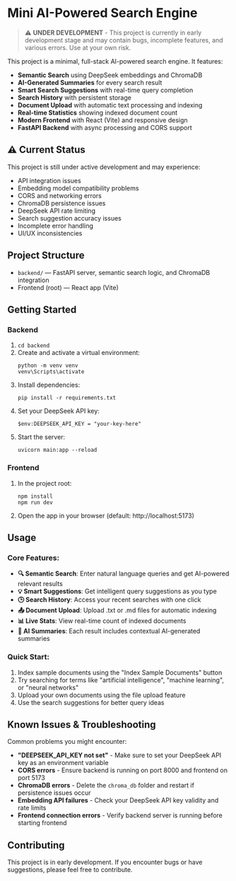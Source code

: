 # Mini AI-Powered Search Engine

> ⚠️ **UNDER DEVELOPMENT** - This project is currently in early development stage and may contain bugs, incomplete features, and various errors. Use at your own risk.

This project is a minimal, full-stack AI-powered search engine. It features:

- **Semantic Search** using DeepSeek embeddings and ChromaDB
- **AI-Generated Summaries** for every search result
- **Smart Search Suggestions** with real-time query completion
- **Search History** with persistent storage
- **Document Upload** with automatic text processing and indexing
- **Real-time Statistics** showing indexed document count
- **Modern Frontend** with React (Vite) and responsive design
- **FastAPI Backend** with async processing and CORS support

## ⚠️ Current Status

This project is still under active development and may experience:

- API integration issues
- Embedding model compatibility problems
- CORS and networking errors
- ChromaDB persistence issues
- DeepSeek API rate limiting
- Search suggestion accuracy issues
- Incomplete error handling
- UI/UX inconsistencies

## Project Structure

- `backend/` — FastAPI server, semantic search logic, and ChromaDB integration
- Frontend (root) — React app (Vite)

## Getting Started

### Backend

1. `cd backend`
2. Create and activate a virtual environment:
   ```
   python -m venv venv
   venv\Scripts\activate
   ```
3. Install dependencies:
   ```
   pip install -r requirements.txt
   ```
4. Set your DeepSeek API key:
   ```
   $env:DEEPSEEK_API_KEY = "your-key-here"
   ```
5. Start the server:
   ```
   uvicorn main:app --reload
   ```

### Frontend

1. In the project root:
   ```
   npm install
   npm run dev
   ```
2. Open the app in your browser (default: http://localhost:5173)

## Usage

### Core Features:

- **🔍 Semantic Search**: Enter natural language queries and get AI-powered relevant results
- **💡 Smart Suggestions**: Get intelligent query suggestions as you type
- **🕒 Search History**: Access your recent searches with one click
- **📤 Document Upload**: Upload .txt or .md files for automatic indexing
- **📊 Live Stats**: View real-time count of indexed documents
- **🤖 AI Summaries**: Each result includes contextual AI-generated summaries

### Quick Start:

1. Index sample documents using the "Index Sample Documents" button
2. Try searching for terms like "artificial intelligence", "machine learning", or "neural networks"
3. Upload your own documents using the file upload feature
4. Use the search suggestions for better query ideas

## Known Issues & Troubleshooting

Common problems you might encounter:

- **"DEEPSEEK_API_KEY not set"** - Make sure to set your DeepSeek API key as an environment variable
- **CORS errors** - Ensure backend is running on port 8000 and frontend on port 5173
- **ChromaDB errors** - Delete the `chroma_db` folder and restart if persistence issues occur
- **Embedding API failures** - Check your DeepSeek API key validity and rate limits
- **Frontend connection errors** - Verify backend server is running before starting frontend

## Contributing

This project is in early development. If you encounter bugs or have suggestions, please feel free to contribute.

